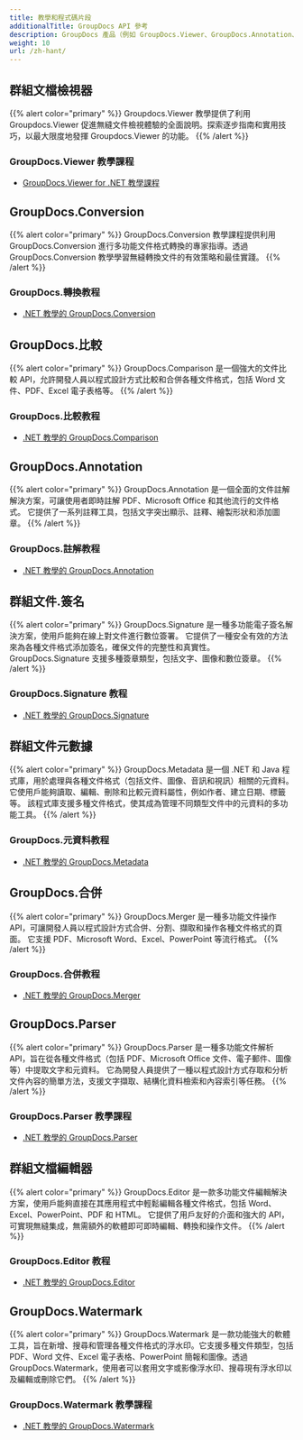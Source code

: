 ```yaml
---
title: 教學和程式碼片段
additionalTitle: GroupDocs API 參考
description: GroupDocs 產品（例如 GroupDocs.Viewer、GroupDocs.Annotation、GroupDocs.Conversion 和其他產品）的教學和程式碼片段。
weight: 10
url: /zh-hant/
---
```


## 群組文檔檢視器
{{% alert color="primary" %}}
Groupdocs.Viewer 教學提供了利用 Groupdocs.Viewer 促進無縫文件檢視體驗的全面說明。探索逐步指南和實用技巧，以最大限度地發揮 Groupdocs.Viewer 的功能。
{{% /alert %}}

### GroupDocs.Viewer 教學課程
- [GroupDocs.Viewer for .NET 教學課程](../viewer/zh-hant/net/)


## GroupDocs.Conversion
{{% alert color="primary" %}}
GroupDocs.Conversion 教學課程提供利用 GroupDocs.Conversion 進行多功能文件格式轉換的專家指導。透過 GroupDocs.Conversion 教學學習無縫轉換文件的有效策略和最佳實踐。
{{% /alert %}}

### GroupDocs.轉換教程
- [.NET 教學的 GroupDocs.Conversion](../conversion/zh-hant/net/)


## GroupDocs.比較
{{% alert color="primary" %}}
GroupDocs.Comparison 是一個強大的文件比較 API，允許開發人員以程式設計方式比較和合併各種文件格式，包括 Word 文件、PDF、Excel 電子表格等。
{{% /alert %}}

### GroupDocs.比較教程
- [.NET 教學的 GroupDocs.Comparison](../comparison/zh-hant/net/)


## GroupDocs.Annotation
{{% alert color="primary" %}}
GroupDocs.Annotation 是一個全面的文件註解解決方案，可讓使用者即時註解 PDF、Microsoft Office 和其他流行的文件格式。 它提供了一系列註釋工具，包括文字突出顯示、註釋、繪製形狀和添加圖章。
{{% /alert %}}

### GroupDocs.註解教程
- [.NET 教學的 GroupDocs.Annotation](../annotation/zh-hant/net/)


## 群組文件.簽名
{{% alert color="primary" %}}
GroupDocs.Signature 是一種多功能電子簽名解決方案，使用戶能夠在線上對文件進行數位簽署。 它提供了一種安全有效的方法來為各種文件格式添加簽名，確保文件的完整性和真實性。 GroupDocs.Signature 支援多種簽章類型，包括文字、圖像和數位簽章。
{{% /alert %}}

### GroupDocs.Signature 教程
- [.NET 教學的 GroupDocs.Signature](../signature/zh-hant/net/)


## 群組文件元數據
{{% alert color="primary" %}}
GroupDocs.Metadata 是一個 .NET 和 Java 程式庫，用於處理與各種文件格式（包括文件、圖像、音訊和視訊）相關的元資料。 它使用戶能夠讀取、編輯、刪除和比較元資料屬性，例如作者、建立日期、標籤等。 該程式庫支援多種文件格式，使其成為管理不同類型文件中的元資料的多功能工具。
{{% /alert %}}

### GroupDocs.元資料教程
- [.NET 教學的 GroupDocs.Metadata](../metadata/zh-hant/net/)


## GroupDocs.合併
{{% alert color="primary" %}}
GroupDocs.Merger 是一種多功能文件操作 API，可讓開發人員以程式設計方式合併、分割、擷取和操作各種文件格式的頁面。 它支援 PDF、Microsoft Word、Excel、PowerPoint 等流行格式。
{{% /alert %}}

### GroupDocs.合併教程
- [.NET 教學的 GroupDocs.Merger](../merger/zh-hant/net/)


## GroupDocs.Parser
{{% alert color="primary" %}}
GroupDocs.Parser 是一種多功能文件解析 API，旨在從各種文件格式（包括 PDF、Microsoft Office 文件、電子郵件、圖像等）中提取文字和元資料。 它為開發人員提供了一種以程式設計方式存取和分析文件內容的簡單方法，支援文字擷取、結構化資料檢索和內容索引等任務。
{{% /alert %}}

### GroupDocs.Parser 教學課程
- [.NET 教學的 GroupDocs.Parser](../parser/zh-hant/net/)


## 群組文檔編輯器
{{% alert color="primary" %}}
GroupDocs.Editor 是一款多功能文件編輯解決方案，使用戶能夠直接在其應用程式中輕鬆編輯各種文件格式，包括 Word、Excel、PowerPoint、PDF 和 HTML。 它提供了用戶友好的介面和強大的 API，可實現無縫集成，無需額外的軟體即可即時編輯、轉換和操作文件。
{{% /alert %}}

### GroupDocs.Editor 教程
- [.NET 教學的 GroupDocs.Editor](../editor/zh-hant/net/)


## GroupDocs.Watermark
{{% alert color="primary" %}}
GroupDocs.Watermark 是一款功能強大的軟體工具，旨在新增、搜尋和管理各種文件格式的浮水印。它支援多種文件類型，包括 PDF、Word 文件、Excel 電子表格、PowerPoint 簡報和圖像。透過 GroupDocs.Watermark，使用者可以套用文字或影像浮水印、搜尋現有浮水印以及編輯或刪除它們。
{{% /alert %}}

### GroupDocs.Watermark 教學課程
- [.NET 教學的 GroupDocs.Watermark](../watermark/zh-hant/net/)